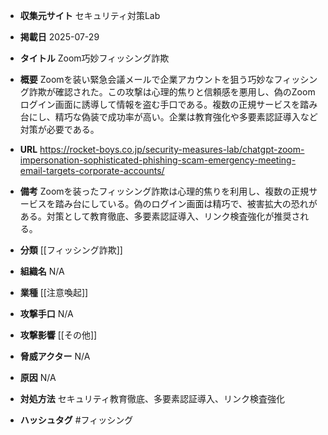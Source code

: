 - **収集元サイト**
セキュリティ対策Lab

- **掲載日**
2025-07-29

- **タイトル**
Zoom巧妙フィッシング詐欺

- **概要**
Zoomを装い緊急会議メールで企業アカウントを狙う巧妙なフィッシング詐欺が確認された。この攻撃は心理的焦りと信頼感を悪用し、偽のZoomログイン画面に誘導して情報を盗む手口である。複数の正規サービスを踏み台にし、精巧な偽装で成功率が高い。企業は教育強化や多要素認証導入など対策が必要である。

- **URL**
https://rocket-boys.co.jp/security-measures-lab/chatgpt-zoom-impersonation-sophisticated-phishing-scam-emergency-meeting-email-targets-corporate-accounts/

- **備考**
Zoomを装ったフィッシング詐欺は心理的焦りを利用し、複数の正規サービスを踏み台にしている。偽のログイン画面は精巧で、被害拡大の恐れがある。対策として教育徹底、多要素認証導入、リンク検査強化が推奨される。

- **分類**
[[フィッシング詐欺]]

- **組織名**
N/A

- **業種**
[[注意喚起]]

- **攻撃手口**
N/A

- **攻撃影響**
[[その他]]

- **脅威アクター**
N/A

- **原因**
N/A

- **対処方法**
セキュリティ教育徹底、多要素認証導入、リンク検査強化

- **ハッシュタグ**
#フィッシング
